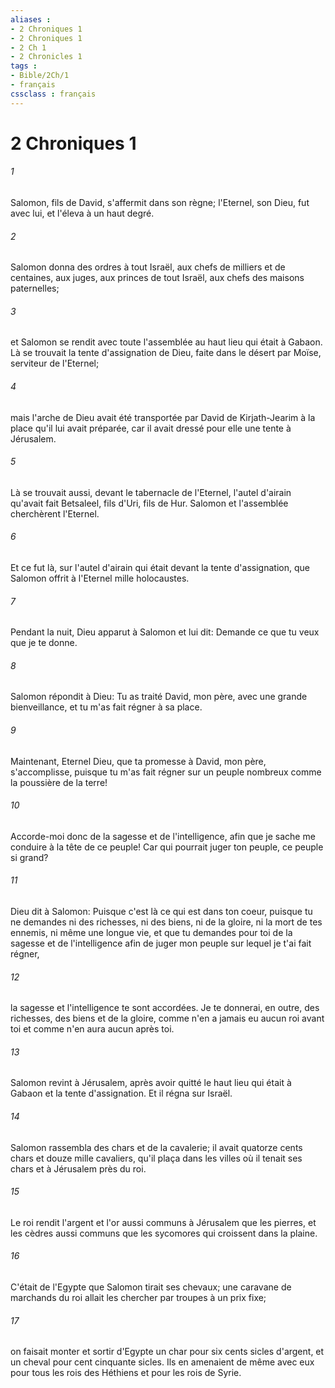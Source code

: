 ```yaml
---
aliases : 
- 2 Chroniques 1
- 2 Chroniques 1
- 2 Ch 1
- 2 Chronicles 1
tags : 
- Bible/2Ch/1
- français
cssclass : français
---
```


# 2 Chroniques 1

###### 1
Salomon, fils de David, s'affermit dans son règne; l'Eternel, son Dieu, fut avec lui, et l'éleva à un haut degré.
###### 2
Salomon donna des ordres à tout Israël, aux chefs de milliers et de centaines, aux juges, aux princes de tout Israël, aux chefs des maisons paternelles;
###### 3
et Salomon se rendit avec toute l'assemblée au haut lieu qui était à Gabaon. Là se trouvait la tente d'assignation de Dieu, faite dans le désert par Moïse, serviteur de l'Eternel;
###### 4
mais l'arche de Dieu avait été transportée par David de Kirjath-Jearim à la place qu'il lui avait préparée, car il avait dressé pour elle une tente à Jérusalem.
###### 5
Là se trouvait aussi, devant le tabernacle de l'Eternel, l'autel d'airain qu'avait fait Betsaleel, fils d'Uri, fils de Hur. Salomon et l'assemblée cherchèrent l'Eternel.
###### 6
Et ce fut là, sur l'autel d'airain qui était devant la tente d'assignation, que Salomon offrit à l'Eternel mille holocaustes.
###### 7
Pendant la nuit, Dieu apparut à Salomon et lui dit: Demande ce que tu veux que je te donne.
###### 8
Salomon répondit à Dieu: Tu as traité David, mon père, avec une grande bienveillance, et tu m'as fait régner à sa place.
###### 9
Maintenant, Eternel Dieu, que ta promesse à David, mon père, s'accomplisse, puisque tu m'as fait régner sur un peuple nombreux comme la poussière de la terre!
###### 10
Accorde-moi donc de la sagesse et de l'intelligence, afin que je sache me conduire à la tête de ce peuple! Car qui pourrait juger ton peuple, ce peuple si grand?
###### 11
Dieu dit à Salomon: Puisque c'est là ce qui est dans ton coeur, puisque tu ne demandes ni des richesses, ni des biens, ni de la gloire, ni la mort de tes ennemis, ni même une longue vie, et que tu demandes pour toi de la sagesse et de l'intelligence afin de juger mon peuple sur lequel je t'ai fait régner,
###### 12
la sagesse et l'intelligence te sont accordées. Je te donnerai, en outre, des richesses, des biens et de la gloire, comme n'en a jamais eu aucun roi avant toi et comme n'en aura aucun après toi.
###### 13
Salomon revint à Jérusalem, après avoir quitté le haut lieu qui était à Gabaon et la tente d'assignation. Et il régna sur Israël.
###### 14
Salomon rassembla des chars et de la cavalerie; il avait quatorze cents chars et douze mille cavaliers, qu'il plaça dans les villes où il tenait ses chars et à Jérusalem près du roi.
###### 15
Le roi rendit l'argent et l'or aussi communs à Jérusalem que les pierres, et les cèdres aussi communs que les sycomores qui croissent dans la plaine.
###### 16
C'était de l'Egypte que Salomon tirait ses chevaux; une caravane de marchands du roi allait les chercher par troupes à un prix fixe;
###### 17
on faisait monter et sortir d'Egypte un char pour six cents sicles d'argent, et un cheval pour cent cinquante sicles. Ils en amenaient de même avec eux pour tous les rois des Héthiens et pour les rois de Syrie.
